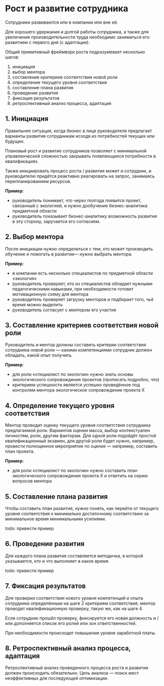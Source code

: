 # Рост и развитие сотрудника

Сотрудники развиваются или в компании или вне её.

Для хорошего удержания и долгой работы сотрудника, а также для увеличения производительности труда необходимо заниматься его развитием с первого дня (с адаптации).

Общий примитивный фреймворк роста подразумевает несколько шагов:
1. инициация
2. выбор ментора
3. составление критериев соответствия новой роли
4. определение текущего уровня соответствия
4. составление плана развития
5. проведение развития
5. фиксация результатов
6. ретроспективный анализ процесса, адаптация

## 1. Инициация

Правильнее ситуация, когда бизнес в лице руководителя предлагает варианты развития сотрудникам исходя из потребностей текущих или будущих.

Плановый рост и развитие сотрудников позволяет с минимальной управленческой сложностью закрывать появляющиеся потребности в квалификациях.

Также инициировать процесс роста / развития может и сотрудник, и руководителю придётся реактивно реагировать на запрос, занимаясь перепланированием ресурсов.

**Пример**:
- руководитель понимает, что через полгода появится проект, связанный с экологией, и нужно дообучение бизнес-аналитика предметной области
- руководитель показывает бизнес-аналитику возможность развития в эту сторону, заручается его согласием.

## 2. Выбор ментора

После инициации нужно определиться с тем, кто может производить обучение и помогать в развитии— нужно выбрать ментора.

**Пример**:
- в компании есть несколько специалистов по предметной области «экология»
- руководитель проверяет, кто из специалистов обладает нужными педагогическими навыками, при необходимости готовит мотивационную схему для ментора
- руководитель проверяет загрузку менторов и подбирает того, чьё время можно выделить
- руководитель согласует с ментором его участие

## 3. Составление критериев соответствия новой роли

Руководитель и ментор должны составить критерии соответствия сотрудника новой роли — какими компетенциями сотрудник должен обладать, какой опыт получить.

**Пример**:
- для роли «специалист по экологии» нужно знать основы экологического сопровождения проектов (прописать подробно, что)
- критерием успешности является успешно проведённое под контролем ментора экологическое сопровождение проекта Х

## 4. Определение текущего уровня соответствия

Ментор проводит оценку текущего уровня соответствия сотрудника предлагаемой роли. Вариантов оценки масса, выбор контекстуален личностям, роли, другим факторам. Для одной роли подойдёт простой квалификационный экзамен, для другой роли будет нужно, например, провести полноценное мероприятие по оценке — например, составить план проекта.

**Пример**:
- для роли «специалист по экологии» нужно составить план экологического сопровождения проекта Х и ответить на серию вопросов ментора

## 5. Составление плана развития

Чтобы составить план развития, нужно понять, как перейти от текущего уровня соответствия к минимально достаточному соответствию за минимальное время минимальными усилиями.

todo: привести пример

## 6. Проведение развития

Для каждого плана развития составляется методичка, в которой указывается, кто и что выполняет в какое время.

todo: привести пример

## 7. Фиксация результатов

Для проверки соответствия нового уровня компетенций и опыта сотрудника определённым на шаге 2 критериям соответствия, ментор проводит квалификационную проверку, такую же, как на шаге 4.

Если сотрудник прошёл проверку, фиксируется его новая должность и / или дополняется список его ролей или зон ответственностей.

При необходимости происходит повышение уровня заработной платы.

## 8. Ретроспективный анализ процесса, адаптация

Ретроспективный анализ проведенного процесса роста и развития должен происходить обязательно.
Цель анализа — поиск мест неэффективных для последующей оптимизации.
